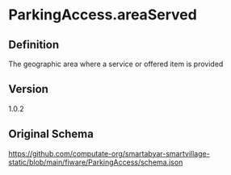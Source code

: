 # ParkingAccess.areaServed

## Definition
The geographic area where a service or offered item is provided

## Version
1.0.2

## Original Schema
https://github.com/computate-org/smartabyar-smartvillage-static/blob/main/fiware/ParkingAccess/schema.json
